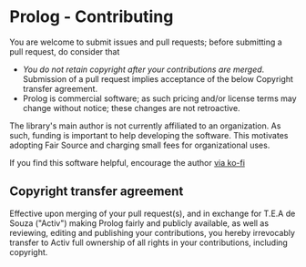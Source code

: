 # Prolog - Contributing

You are welcome to submit issues and pull requests; before submitting a pull request, do consider that 

- *You do not retain copyright after your contributions are merged*. Submission of a pull request implies acceptance of the 
below Copyright transfer agreement.
- Prolog is commercial software; as such pricing and/or license terms may change without notice; these changes are not 
retroactive.

The library's main author is not currently affiliated to an organization. As such, funding is important to help 
developing the software. This motivates adopting Fair Source and charging small fees for organizational 
uses. 

If you find this software helpful, encourage the author [via ko-fi](https://ko-fi.com/A0114I97)

## Copyright transfer agreement

Effective upon merging of your pull request(s), and in exchange for T.E.A de Souza ("Activ") making Prolog fairly and 
publicly available, as well as reviewing, editing and publishing your contributions, you hereby irrevocably transfer to Activ 
full ownership of all rights in your contributions, including copyright.
